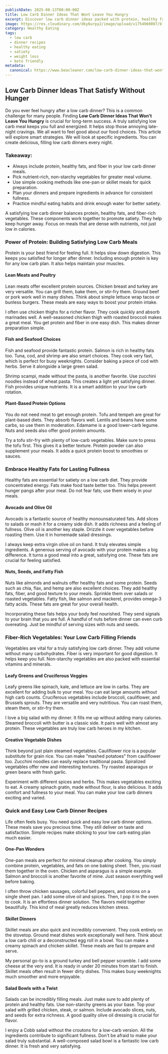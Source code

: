 ```yaml
---
publishDate: 2025-08-13T00:00:00Z
title: Low Carb Dinner Ideas That Wont Leave You Hungry
excerpt: Discover low carb dinner ideas packed with protein, healthy fats, and fiber to keep you full and satisfied all night. Say goodbye to hunger!
image: https://res.cloudinary.com/dky6urpy2/image/upload/v1754960007/blog_image_1754960007_bfg4mi.webp
category: Healthy Eating
tags:
  - low carb
  - dinner recipes
  - healthy eating
  - satiety
  - weight loss
  - keto friendly
metadata:
  canonical: https://www.beacleaner.com/low-carb-dinner-ideas-that-wont-leave-you-hungry
---
```


## Low Carb Dinner Ideas That Satisfy Without Hunger

Do you ever feel hungry after a low carb dinner? This is a common challenge for many people. Finding **Low Carb Dinner Ideas That Won't Leave You Hungry** is crucial for long-term success. A truly satisfying low carb meal keeps you full and energized. It helps stop those annoying late-night cravings. We all want to feel good about our food choices. This article will explore smart strategies. We will look at specific ingredients. You can create delicious, filling low carb dinners every night.

### Takeaway:

*   Always include protein, healthy fats, and fiber in your low carb dinner meals.
*   Pick nutrient-rich, non-starchy vegetables for greater meal volume.
*   Use simple cooking methods like one-pan or skillet meals for quick preparation.
*   Plan your dinners and prepare ingredients in advance for consistent fullness.
*   Practice mindful eating habits and drink enough water for better satiety.

A satisfying low carb dinner balances protein, healthy fats, and fiber-rich vegetables. These components work together to promote satiety. They help keep hunger away. Focus on meals that are dense with nutrients, not just low in calories.

### Power of Protein: Building Satisfying Low Carb Meals

Protein is your best friend for feeling full. It helps slow down digestion. This keeps you satisfied for longer after dinner. Including enough protein is key for any low carb plan. It also helps maintain your muscles.

#### Lean Meats and Poultry

Lean meats offer excellent protein sources. Chicken breast and turkey are very versatile. You can grill them, bake them, or stir-fry them. Ground beef or pork work well in many dishes. Think about simple lettuce wrap tacos or bunless burgers. These meals are easy ways to boost your protein intake.

I often use chicken thighs for a richer flavor. They cook quickly and absorb marinades well. A well-seasoned chicken thigh with roasted broccoli makes a great meal. You get protein and fiber in one easy dish. This makes dinner preparation simple.

#### Fish and Seafood Choices

Fish and seafood provide fantastic protein. Salmon is rich in healthy fats too. Tuna, cod, and shrimp are also smart choices. They cook very fast, which is perfect for busy weeknights. Consider baking a piece of cod with herbs. Serve it alongside a large green salad.

Shrimp scampi, made without the pasta, is another favorite. Use zucchini noodles instead of wheat pasta. This creates a light yet satisfying dinner. Fish provides unique nutrients. It is a smart addition to your low carb rotation.

#### Plant-Based Protein Options

You do not need meat to get enough protein. Tofu and tempeh are great for plant-based diets. They absorb flavors well. Lentils and beans have some carbs, so use them in moderation. Edamame is a good lower-carb legume. Nuts and seeds also offer good protein amounts.

Try a tofu stir-fry with plenty of low-carb vegetables. Make sure to press the tofu first. This gives it a better texture. Protein powder can also supplement your meals. It adds a quick protein boost to smoothies or sauces.

### Embrace Healthy Fats for Lasting Fullness

Healthy fats are essential for satiety on a low carb diet. They provide concentrated energy. Fats make food taste better too. This helps prevent hunger pangs after your meal. Do not fear fats; use them wisely in your meals.

#### Avocado and Olive Oil

Avocado is a fantastic source of healthy monounsaturated fats. Add slices to salads or mash it for a creamy side dish. It adds richness and a feeling of fullness. Olive oil is another key staple. Drizzle it over vegetables before roasting them. Use it in homemade salad dressings.

I always keep extra virgin olive oil on hand. It truly elevates simple ingredients. A generous serving of avocado with your protein makes a big difference. It turns a good meal into a great, satisfying one. These fats are crucial for feeling satisfied.

#### Nuts, Seeds, and Fatty Fish

Nuts like almonds and walnuts offer healthy fats and some protein. Seeds such as chia, flax, and hemp are also excellent choices. They add healthy fats, fiber, and good texture to your meals. Sprinkle them over salads or roasted vegetables. Fatty fish, like salmon and mackerel, provides omega-3 fatty acids. These fats are great for your overall health.

Incorporating these fats helps your body feel nourished. They send signals to your brain that you are full. A handful of nuts before dinner can even curb overeating. Just be mindful of serving sizes with nuts and seeds.

### Fiber-Rich Vegetables: Your Low Carb Filling Friends

Vegetables are vital for a truly satisfying low carb dinner. They add volume without many carbohydrates. Fiber is very important for good digestion. It helps keep you full. Non-starchy vegetables are also packed with essential vitamins and minerals.

#### Leafy Greens and Cruciferous Veggies

Leafy greens like spinach, kale, and lettuce are low in carbs. They are excellent for adding bulk to your meal. You can eat large amounts without high carb counts. Cruciferous vegetables include broccoli, cauliflower, and Brussels sprouts. They are versatile and very nutritious. You can roast them, steam them, or stir-fry them.

I love a big salad with my dinner. It fills me up without adding many calories. Steamed broccoli with butter is a classic side. It pairs well with almost any protein. These vegetables are truly low carb heroes in my kitchen.

#### Creative Vegetable Dishes

Think beyond just plain steamed vegetables. Cauliflower rice is a popular substitute for grain rice. You can make "mashed potatoes" from cauliflower too. Zucchini noodles can easily replace traditional pasta. Spiralized vegetables offer new and interesting textures. Try roasted asparagus or green beans with fresh garlic.

Experiment with different spices and herbs. This makes vegetables exciting to eat. A creamy spinach gratin, made without flour, is also delicious. It adds comfort and fullness to your meal. You can make your low carb dinners exciting and varied.

### Quick and Easy Low Carb Dinner Recipes

Life often feels busy. You need quick and easy low carb dinner options. These meals save you precious time. They still deliver on taste and satisfaction. Simple recipes make sticking to your low carb eating plan much easier.

#### One-Pan Wonders

One-pan meals are perfect for minimal cleanup after cooking. You simply combine protein, vegetables, and fats on one baking sheet. Then, you roast them together in the oven. Chicken and asparagus is a simple example. Salmon and broccoli is another favorite of mine. Just season everything well before baking.

I often throw chicken sausages, colorful bell peppers, and onions on a single sheet pan. I add some olive oil and spices. Then, I pop it in the oven to cook. It is an effortless dinner solution. The flavors meld together beautifully. This kind of meal greatly reduces kitchen stress.

#### Skillet Dinners

Skillet meals are also quick and incredibly convenient. They cook entirely on the stovetop. Ground meat dishes work exceptionally well here. Think about a low carb chili or a deconstructed egg roll in a bowl. You can make a creamy spinach and chicken skillet. These meals are fast to prepare and serve.

My personal go-to is a ground turkey and bell pepper scramble. I add some cheese at the very end. It is ready in under 20 minutes from start to finish. Skillet meals often result in fewer dirty dishes. This makes busy weeknights much smoother and more enjoyable.

#### Salad Bowls with a Twist

Salads can be incredibly filling meals. Just make sure to add plenty of protein and healthy fats. Use non-starchy greens as your base. Top your salad with grilled chicken, steak, or salmon. Include avocado slices, nuts, and seeds for extra richness. A good quality olive oil dressing is crucial for flavor.

I enjoy a Cobb salad without the croutons for a low-carb version. All the ingredients contribute to significant fullness. Don't be afraid to make your salad truly substantial. A well-composed salad bowl is a fantastic low carb dinner. It is fresh and very satisfying.